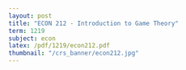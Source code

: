 ```yaml
---
layout: post
title: "ECON 212 - Introduction to Game Theory"
term: 1219
subject: econ
latex: /pdf/1219/econ212.pdf
thumbnail: "/crs_banner/econ212.jpg"
---
```

